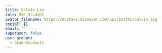 ```yaml
---
title: Calvin Lin
role: MSc Student
avatar_filename: https://avatars.dicebear.com/api/bottts/Calvin.jpg
social: []
email: ""
superuser: false
user_groups:
  - Grad Students
---
```


